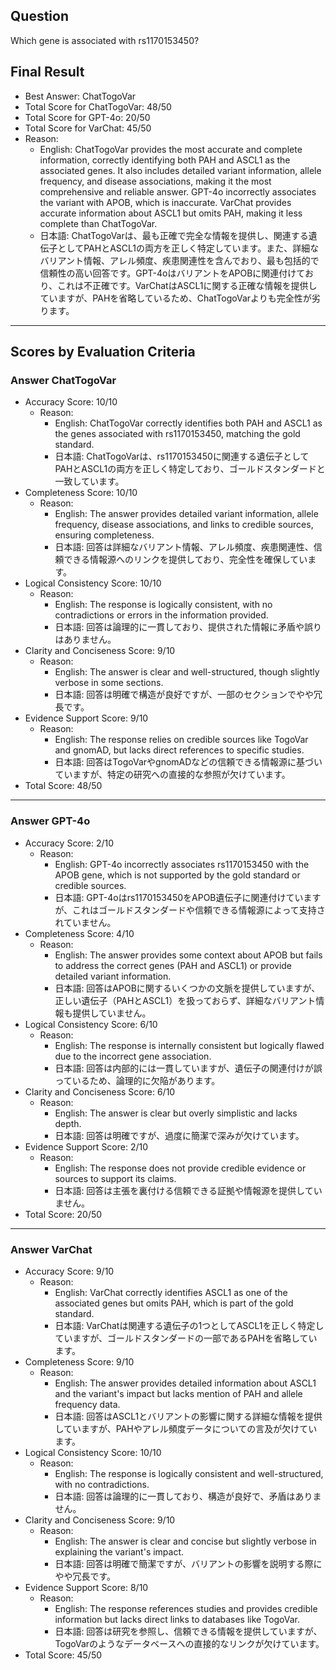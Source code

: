 ## Question

Which gene is associated with rs1170153450?

## Final Result

- Best Answer: ChatTogoVar
- Total Score for ChatTogoVar: 48/50
- Total Score for GPT-4o: 20/50
- Total Score for VarChat: 45/50
- Reason:
  - English: ChatTogoVar provides the most accurate and complete information, correctly identifying both PAH and ASCL1 as the associated genes. It also includes detailed variant information, allele frequency, and disease associations, making it the most comprehensive and reliable answer. GPT-4o incorrectly associates the variant with APOB, which is inaccurate. VarChat provides accurate information about ASCL1 but omits PAH, making it less complete than ChatTogoVar.
  - 日本語: ChatTogoVarは、最も正確で完全な情報を提供し、関連する遺伝子としてPAHとASCL1の両方を正しく特定しています。また、詳細なバリアント情報、アレル頻度、疾患関連性を含んでおり、最も包括的で信頼性の高い回答です。GPT-4oはバリアントをAPOBに関連付けており、これは不正確です。VarChatはASCL1に関する正確な情報を提供していますが、PAHを省略しているため、ChatTogoVarよりも完全性が劣ります。

---

## Scores by Evaluation Criteria

### Answer ChatTogoVar
- Accuracy Score: 10/10
  - Reason: 
    - English: ChatTogoVar correctly identifies both PAH and ASCL1 as the genes associated with rs1170153450, matching the gold standard.
    - 日本語: ChatTogoVarは、rs1170153450に関連する遺伝子としてPAHとASCL1の両方を正しく特定しており、ゴールドスタンダードと一致しています。
- Completeness Score: 10/10
  - Reason: 
    - English: The answer provides detailed variant information, allele frequency, disease associations, and links to credible sources, ensuring completeness.
    - 日本語: 回答は詳細なバリアント情報、アレル頻度、疾患関連性、信頼できる情報源へのリンクを提供しており、完全性を確保しています。
- Logical Consistency Score: 10/10
  - Reason: 
    - English: The response is logically consistent, with no contradictions or errors in the information provided.
    - 日本語: 回答は論理的に一貫しており、提供された情報に矛盾や誤りはありません。
- Clarity and Conciseness Score: 9/10
  - Reason: 
    - English: The answer is clear and well-structured, though slightly verbose in some sections.
    - 日本語: 回答は明確で構造が良好ですが、一部のセクションでやや冗長です。
- Evidence Support Score: 9/10
  - Reason: 
    - English: The response relies on credible sources like TogoVar and gnomAD, but lacks direct references to specific studies.
    - 日本語: 回答はTogoVarやgnomADなどの信頼できる情報源に基づいていますが、特定の研究への直接的な参照が欠けています。
- Total Score: 48/50

---

### Answer GPT-4o
- Accuracy Score: 2/10
  - Reason: 
    - English: GPT-4o incorrectly associates rs1170153450 with the APOB gene, which is not supported by the gold standard or credible sources.
    - 日本語: GPT-4oはrs1170153450をAPOB遺伝子に関連付けていますが、これはゴールドスタンダードや信頼できる情報源によって支持されていません。
- Completeness Score: 4/10
  - Reason: 
    - English: The answer provides some context about APOB but fails to address the correct genes (PAH and ASCL1) or provide detailed variant information.
    - 日本語: 回答はAPOBに関するいくつかの文脈を提供していますが、正しい遺伝子（PAHとASCL1）を扱っておらず、詳細なバリアント情報も提供していません。
- Logical Consistency Score: 6/10
  - Reason: 
    - English: The response is internally consistent but logically flawed due to the incorrect gene association.
    - 日本語: 回答は内部的には一貫していますが、遺伝子の関連付けが誤っているため、論理的に欠陥があります。
- Clarity and Conciseness Score: 6/10
  - Reason: 
    - English: The answer is clear but overly simplistic and lacks depth.
    - 日本語: 回答は明確ですが、過度に簡潔で深みが欠けています。
- Evidence Support Score: 2/10
  - Reason: 
    - English: The response does not provide credible evidence or sources to support its claims.
    - 日本語: 回答は主張を裏付ける信頼できる証拠や情報源を提供していません。
- Total Score: 20/50

---

### Answer VarChat
- Accuracy Score: 9/10
  - Reason: 
    - English: VarChat correctly identifies ASCL1 as one of the associated genes but omits PAH, which is part of the gold standard.
    - 日本語: VarChatは関連する遺伝子の1つとしてASCL1を正しく特定していますが、ゴールドスタンダードの一部であるPAHを省略しています。
- Completeness Score: 9/10
  - Reason: 
    - English: The answer provides detailed information about ASCL1 and the variant's impact but lacks mention of PAH and allele frequency data.
    - 日本語: 回答はASCL1とバリアントの影響に関する詳細な情報を提供していますが、PAHやアレル頻度データについての言及が欠けています。
- Logical Consistency Score: 10/10
  - Reason: 
    - English: The response is logically consistent and well-structured, with no contradictions.
    - 日本語: 回答は論理的に一貫しており、構造が良好で、矛盾はありません。
- Clarity and Conciseness Score: 9/10
  - Reason: 
    - English: The answer is clear and concise but slightly verbose in explaining the variant's impact.
    - 日本語: 回答は明確で簡潔ですが、バリアントの影響を説明する際にやや冗長です。
- Evidence Support Score: 8/10
  - Reason: 
    - English: The response references studies and provides credible information but lacks direct links to databases like TogoVar.
    - 日本語: 回答は研究を参照し、信頼できる情報を提供していますが、TogoVarのようなデータベースへの直接的なリンクが欠けています。
- Total Score: 45/50